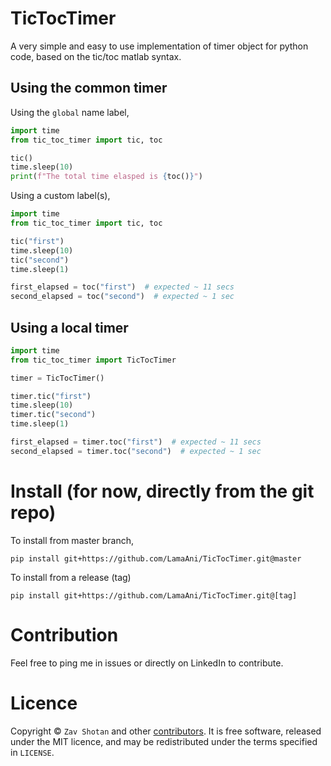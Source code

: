 # TicTocTimer

A very simple and easy to use implementation of timer object for python code, based on the tic/toc matlab syntax.

## Using the common timer

Using the `global` name label,

```python
import time
from tic_toc_timer import tic, toc

tic()
time.sleep(10)
print(f"The total time elasped is {toc()}")
```

Using a custom label(s),

```python
import time
from tic_toc_timer import tic, toc

tic("first")
time.sleep(10)
tic("second")
time.sleep(1)

first_elapsed = toc("first")  # expected ~ 11 secs
second_elapsed = toc("second")  # expected ~ 1 sec
```

## Using a local timer

```python
import time
from tic_toc_timer import TicTocTimer

timer = TicTocTimer()

timer.tic("first")
time.sleep(10)
timer.tic("second")
time.sleep(1)

first_elapsed = timer.toc("first")  # expected ~ 11 secs
second_elapsed = timer.toc("second")  # expected ~ 1 sec
```

# Install (for now, directly from the git repo)

To install from master branch,

```shell
pip install git+https://github.com/LamaAni/TicTocTimer.git@master
```

To install from a release (tag)

```shell
pip install git+https://github.com/LamaAni/TicTocTimer.git@[tag]
```

# Contribution

Feel free to ping me in issues or directly on LinkedIn to contribute.

# Licence

Copyright ©
`Zav Shotan` and other [contributors](https://github.com/LamaAni/postgres-xl-helm/graphs/contributors).
It is free software, released under the MIT licence, and may be redistributed under the terms specified in `LICENSE`.
